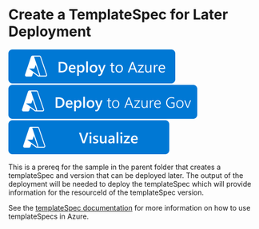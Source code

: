 # Create a TemplateSpec for Later Deployment

[![Deploy To Azure](https://raw.githubusercontent.com/Azure/azure-quickstart-templates/master/1-CONTRIBUTION-GUIDE/images/deploytoazure.svg?sanitize=true)](https://portal.azure.com/#create/Microsoft.Template/uri/https%3A%2F%2Fraw.githubusercontent.com%2FAzure%2Fazure-quickstart-templates%2Fmaster%2Fquickstarts%2Fmicrosoft.resources%2Ftemplatespec-create%2Fprereqs%2Fprereq.azuredeploy.json)
[![Deploy To Azure US Gov](https://raw.githubusercontent.com/Azure/azure-quickstart-templates/master/1-CONTRIBUTION-GUIDE/images/deploytoazuregov.svg?sanitize=true)](https://portal.azure.us/#create/Microsoft.Template/uri/https%3A%2F%2Fraw.githubusercontent.com%2FAzure%2Fazure-quickstart-templates%2Fmaster%2Fquickstarts%2Fmicrosoft.resources%2Ftemplatespec-create%2Fprereqs%2Fprereq.azuredeploy.json)
[![Visualize](https://raw.githubusercontent.com/Azure/azure-quickstart-templates/master/1-CONTRIBUTION-GUIDE/images/visualizebutton.svg?sanitize=true)](http://armviz.io/#/?load=https%3A%2F%2Fraw.githubusercontent.com%2FAzure%2Fazure-quickstart-templates%2Fmaster%2Fquickstarts%2Fmicrosoft.resources%2Ftemplatespec-create%2Fprereqs%2Fprereq.azuredeploy.json)

This is a prereq for the sample in the parent folder that creates a templateSpec and version that can be deployed later.  The output of the deployment will be needed to deploy the templateSpec which will provide information for the resourceId of the templateSpec version.

See the [templateSpec documentation](https://learn.microsoft.com/azure/azure-resource-manager/templates/template-specs) for more information on how to use templateSpecs in Azure.
